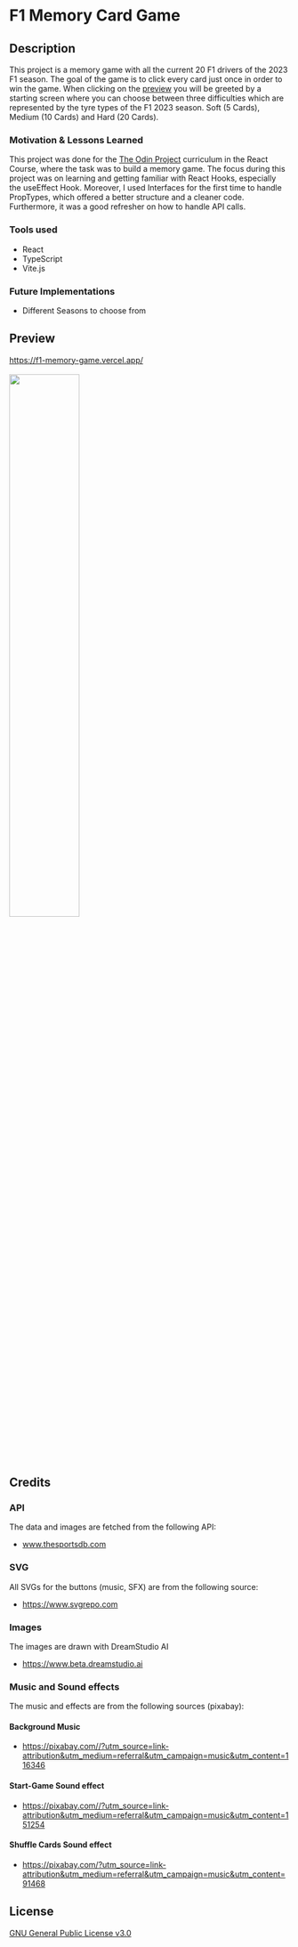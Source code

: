 # F1 Memory Card Game

## Description

This project is a memory game with all the current 20 F1 drivers of the 2023 F1 season. The goal of the game is to click every card just once in order to win the game. When clicking on the [preview](https://f1-memory-game.vercel.app/) you will be greeted by a starting screen where you can choose between three difficulties which are represented by the tyre types of the F1 2023 season. Soft (5 Cards), Medium (10 Cards) and Hard (20 Cards).

### Motivation & Lessons Learned

This project was done for the [The Odin Project](https://www.theodinproject.com) curriculum in the React Course, where the task was to build a memory game. The focus during this project was on learning and getting familiar with React Hooks, especially the useEffect Hook.
Moreover, I used Interfaces for the first time to handle PropTypes, which offered a better structure and a cleaner code.
Furthermore, it was a good refresher on how to handle API calls.

### Tools used

- React
- TypeScript
- Vite.js

### Future Implementations

- Different Seasons to choose from

## Preview

https://f1-memory-game.vercel.app/
<br>
<br>
<img src="https://www.janpomelo.com/f1-memory.webp" width="50%" max-width=600px/> 

## Credits

### API

The data and images are fetched from the following API:

- www.thesportsdb.com

### SVG

All SVGs for the buttons (music, SFX) are from the following source:

- https://www.svgrepo.com

### Images

The images are drawn with DreamStudio AI

- https://www.beta.dreamstudio.ai

### Music and Sound effects

The music and effects are from the following sources (pixabay):

#### Background Music

- https://pixabay.com//?utm_source=link-attribution&utm_medium=referral&utm_campaign=music&utm_content=116346

#### Start-Game Sound effect

- https://pixabay.com//?utm_source=link-attribution&utm_medium=referral&utm_campaign=music&utm_content=151254

#### Shuffle Cards Sound effect

- https://pixabay.com/?utm_source=link-attribution&utm_medium=referral&utm_campaign=music&utm_content=91468

## License

[GNU General Public License v3.0
](https://choosealicense.com/licenses/gpl-3.0/)
